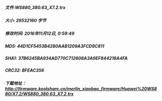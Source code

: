 ##### 文件:WS880_380.63_X7.2.trx
##### 大小: 29532160 字节
##### 修改时间: 2016年11月12日, 0:59:49
##### MD5: 44D1CF5453B4280AAB1209A3FCD9C811
##### SHA1: 37B6245BA934AD770C712608A3A9EF844218A4FA
##### CRC32: BFEAC356

##### 下载地址：http://firmware.koolshare.cn/merlin_xiaobao_firmware/Huawei%20WS880/X7.2/WS880_380.63_X7.2.trx
